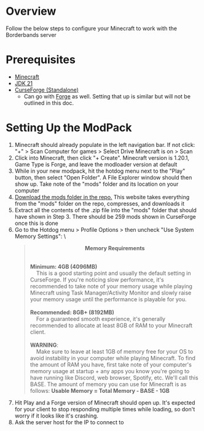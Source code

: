 # Overview
Follow the below steps to configure your Minecraft to work with the Borderbands server

# Prerequisites
- [Minecraft](https://www.minecraft.net/en-us/download)
- [JDK 21](https://www.oracle.com/java/technologies/downloads/#java21)
- [CurseForge (Standalone)](https://www.curseforge.com/download/app#download-options)
    - Can go with [Forge](https://files.minecraftforge.net/net/minecraftforge/forge/index_1.20.1.html) as well. Setting that up is similar but will not be outlined in this doc.

# Setting Up the ModPack
1. Minecraft should already populate in the left navigation bar. If not click: \
"+" > Scan Computer for games > Select Drive Minecraft is on > Scan
2. Click into Minecraft, then click "+ Create". Minecraft version is 1.20.1, Game Type is Forge, and leave the modloader version at default
3. While in your new modpack, hit the hotdog menu next to the "Play" button, then select "Open Folder". A File Explorer window should then show up. Take note of the "mods" folder and its location on your computer
4. [Download the mods folder in the repo.](https://download-directory.github.io/?url=https%3A%2F%2Fgithub.com%2FNeptune45%2Fmcserver2024%2Ftree%2Fmain%2Fmods) This website takes everything from the "mods" folder on the repo, compresses, and downloads it
5. Extract all the contents of the .zip file into the "mods" folder that should have shown in Step 3. There should be 259 mods shown in CurseForge once this is done
6. Go to the Hotdog menu > Profile Options > then uncheck "Use System Memory Settings": \
    > <b><p style="text-align:center">Memory Requirements</p></b>
    > <br>
    > <b>Minimum: 4GB (4096MB)</b> <br>
    > &nbsp;&nbsp;&nbsp;&nbsp;This is a good starting point and usually the default setting in CurseForge. If you're noticing slow performance, it's recommended to take note of your memory usage while playing Minecraft using Task Manager/Activity Monitor and slowly raise your memory usage until the performance is playable for you. \
    > \
    > **Recommended: 8GB+ (8192MB)** \
    > &nbsp;&nbsp;&nbsp;&nbsp;For a guaranteed smooth experience, it's generally recommended to allocate at least 8GB of RAM to your Minecraft client. \
    > \
    > **WARNING**: \
    > &nbsp;&nbsp;&nbsp;&nbsp;Make sure to leave at least 1GB of memory free for your OS to avoid instability in your computer while playing Minecraft. To find the amount of RAM you have, first take note of your computer's memory usage at startup + any apps you know you're going to have running like Discord, web browser, Spotify, etc. We'll call this BASE. The amount of memory you can use for Minecraft is as follows: **Usable Memory = Total Memory - BASE - 1GB**
7. Hit Play and a Forge version of Minecraft should open up. It's expected for your client to stop responding multiple times while loading, so don't worry if it looks like it's crashing.
8. Ask the server host for the IP to connect to
